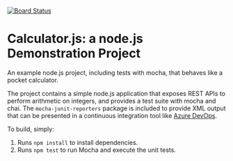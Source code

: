 [![Board Status](https://dev.azure.com/michaelcantu/046bc579-329d-430e-8b14-ea82a28c64ab/15fd5090-5031-4b2c-afe0-156e93b78f51/_apis/work/boardbadge/96a4f491-c0b7-4a5c-a200-b2ee359c8f63)](https://dev.azure.com/michaelcantu/046bc579-329d-430e-8b14-ea82a28c64ab/_boards/board/t/15fd5090-5031-4b2c-afe0-156e93b78f51/Microsoft.RequirementCategory)

Calculator.js: a node.js Demonstration Project
==============================================
An example node.js project, including tests with mocha, that behaves like
a pocket calculator.

The project contains a simple node.js application that exposes REST APIs
to perform arithmetic on integers, and provides a test suite with mocha
and chai.  The `mocha-junit-reporters` package is included to provide XML
output that can be presented in a continuous integration tool like
[Azure DevOps](https://azure.com/devops).

To build, simply:

1. Runs `npm install` to install dependencies.
2. Runs `npm test` to run Mocha and execute the unit tests.

